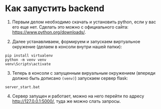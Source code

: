 # Как запустить backend

1. Первым делом необходимо скачать и установить python, если у вас его еще нет. Сделать это можно с официального сайта: https://www.python.org/downloads/.

2. Далее устанавливаем, формируем и запускаем виртуальное окружение (делаем в консоли внутри нашей папки):

```
pip install virtualenv
python -m venv venv
venv\Scripts\activate
```

3. Теперь в консоли с запущенным вируальным окружением (впереди должно быть дописано `(venv)`) запускаем сервер flask:

```
server_start.bat
```

4. Сервер запущен и работает, можно на него перейти по адресу http://127.0.0.1:5000/, туда же можно слать запросы.
